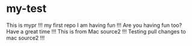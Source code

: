 # my-test
This is mypr !!!
my first repo
I am having fun !!!
Are you having fun too?
Have a great time !!!
This is from Mac source2 !!!
Testing pull changes to mac source2 !!!
